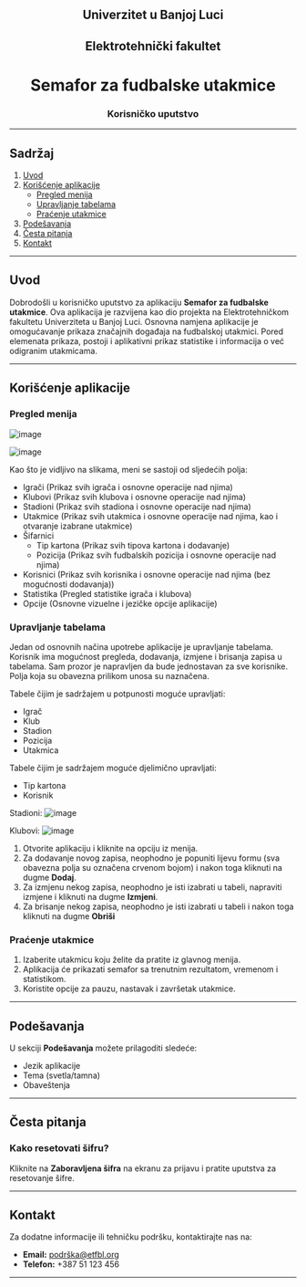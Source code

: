 <div style="text-align: center;">

## Univerzitet u Banjoj Luci
## Elektrotehnički fakultet





# Semafor za fudbalske utakmice







### Korisničko uputstvo

</div>

---

## Sadržaj

1. [Uvod](#uvod)
2. [Korišćenje aplikacije](#korisćenje-aplikacije)
    - [Pregled menija](#pregled-menija)
    - [Upravljanje tabelama](#upravljanje-tabelama)
    - [Praćenje utakmice](#praćenje-utakmice)
4. [Podešavanja](#podešavanja)
5. [Česta pitanja](#česta-pitanja)
6. [Kontakt](#kontakt)

---

## Uvod

Dobrodošli u korisničko uputstvo za aplikaciju **Semafor za fudbalske utakmice**. Ova aplikacija je razvijena kao dio projekta na Elektrotehničkom fakultetu Univerziteta u Banjoj Luci. Osnovna namjena aplikacije je omogućavanje prikaza značajnih događaja na fudbalskoj utakmici. Pored elemenata prikaza, postoji i aplikativni prikaz statistike i informacija o već odigranim utakmicama.

---

## Korišćenje aplikacije

### Pregled menija

![image](https://github.com/user-attachments/assets/e9941f4a-7bdf-484e-899f-43910d166946)

![image](https://github.com/user-attachments/assets/58515481-428e-484e-a902-8307ff8045bb)

Kao što je vidljivo na slikama, meni se sastoji od sljedećih polja:

- Igrači (Prikaz svih igrača i osnovne operacije nad njima)
- Klubovi (Prikaz svih klubova i osnovne operacije nad njima)
- Stadioni (Prikaz svih stadiona i osnovne operacije nad njima)
- Utakmice (Prikaz svih utakmica i osnovne operacije nad njima, kao i otvaranje izabrane utakmice)
- Šifarnici
  - Tip kartona (Prikaz svih tipova kartona i dodavanje)
  - Pozicija (Prikaz svih fudbalskih pozicija i osnovne operacije nad njima)
- Korisnici (Prikaz svih korisnika i osnovne operacije nad njima (bez mogućnosti dodavanja))
- Statistika (Pregled statistike igrača i klubova)
- Opcije (Osnovne vizuelne i jezičke opcije aplikacije)


### Upravljanje tabelama

Jedan od osnovnih načina upotrebe aplikacije je upravljanje tabelama. Korisnik ima mogućnost pregleda, dodavanja, izmjene i brisanja zapisa u tabelama. Sam prozor je napravljen da bude jednostavan za sve korisnike. Polja koja su obavezna prilikom unosa su naznačena.

Tabele čijim je sadržajem u potpunosti moguće upravljati:
- Igrač
- Klub
- Stadion
- Pozicija
- Utakmica

Tabele čijim je sadržajem moguće djelimično upravljati:
- Tip kartona
- Korisnik

Stadioni:
![image](https://github.com/user-attachments/assets/c84d4d99-5963-423d-9725-7bb0468038b7)

Klubovi:
![image](https://github.com/user-attachments/assets/61812ab2-5a1e-4139-9592-41fac3cffcf5)


1. Otvorite aplikaciju i kliknite na opciju iz menija.
2. Za dodavanje novog zapisa, neophodno je popuniti lijevu formu (sva obavezna polja su označena crvenom bojom) i nakon toga kliknuti na dugme **Dodaj**.
3. Za izmjenu nekog zapisa, neophodno je isti izabrati u tabeli, napraviti izmjene i kliknuti na dugme **Izmjeni**.
4. Za brisanje nekog zapisa, neophodno je isti izabrati u tabeli i nakon toga kliknuti na dugme **Obriši**

### Praćenje utakmice

1. Izaberite utakmicu koju želite da pratite iz glavnog menija.
2. Aplikacija će prikazati semafor sa trenutnim rezultatom, vremenom i statistikom.
3. Koristite opcije za pauzu, nastavak i završetak utakmice.

---

## Podešavanja

U sekciji **Podešavanja** možete prilagoditi sledeće:

- Jezik aplikacije
- Tema (svetla/tamna)
- Obaveštenja

---

## Česta pitanja

### Kako resetovati šifru?

Kliknite na **Zaboravljena šifra** na ekranu za prijavu i pratite uputstva za resetovanje šifre.

---

## Kontakt

Za dodatne informacije ili tehničku podršku, kontaktirajte nas na:

- **Email:** podrška@etfbl.org
- **Telefon:** +387 51 123 456

---


